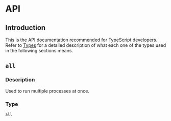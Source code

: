 # API

## Introduction

This is the API documentation recommended for TypeScript developers. Refer to [Types](./types.md) for a detailed description of what each one of the types used in the following sections means.

## `all`

### Description

Used to run multiple processes at once.

### Type

```ts
all
```
